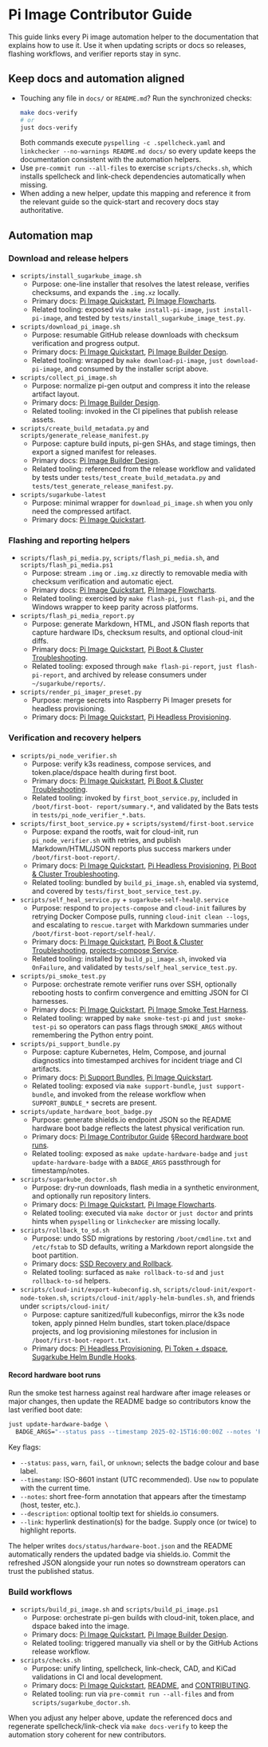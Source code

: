 # Pi Image Contributor Guide

This guide links every Pi image automation helper to the documentation that explains how to use it.
Use it when updating scripts or docs so releases, flashing workflows, and verifier reports stay in
sync.

## Keep docs and automation aligned

- Touching any file in `docs/` or `README.md`? Run the synchronized checks:
  ```bash
  make docs-verify
  # or
  just docs-verify
  ```
  Both commands execute `pyspelling -c .spellcheck.yaml` and
  `linkchecker --no-warnings README.md docs/` so every update keeps the documentation consistent
  with the automation helpers.
- Use `pre-commit run --all-files` to exercise `scripts/checks.sh`, which installs spellcheck and
  link-check dependencies automatically when missing.
- When adding a new helper, update this mapping and reference it from the relevant guide so the
  quick-start and recovery docs stay authoritative.

## Automation map

### Download and release helpers

- `scripts/install_sugarkube_image.sh`
  - Purpose: one-line installer that resolves the latest release, verifies checksums, and expands
    the `.img.xz` locally.
  - Primary docs: [Pi Image Quickstart](./pi_image_quickstart.md),
    [Pi Image Flowcharts](./pi_image_flowcharts.md).
  - Related tooling: exposed via `make install-pi-image`, `just install-pi-image`, and tested by
    `tests/install_sugarkube_image_test.py`.
- `scripts/download_pi_image.sh`
  - Purpose: resumable GitHub release downloads with checksum verification and progress output.
  - Primary docs: [Pi Image Quickstart](./pi_image_quickstart.md),
    [Pi Image Builder Design](./pi_image_builder_design.md).
  - Related tooling: wrapped by `make download-pi-image`, `just download-pi-image`, and consumed by
    the installer script above.
- `scripts/collect_pi_image.sh`
  - Purpose: normalize pi-gen output and compress it into the release artifact layout.
  - Primary docs: [Pi Image Builder Design](./pi_image_builder_design.md).
  - Related tooling: invoked in the CI pipelines that publish release assets.
- `scripts/create_build_metadata.py` and `scripts/generate_release_manifest.py`
  - Purpose: capture build inputs, pi-gen SHAs, and stage timings, then export a signed manifest for
    releases.
  - Primary docs: [Pi Image Builder Design](./pi_image_builder_design.md).
  - Related tooling: referenced from the release workflow and validated by tests under
    `tests/test_create_build_metadata.py` and `tests/test_generate_release_manifest.py`.
- `scripts/sugarkube-latest`
  - Purpose: minimal wrapper for `download_pi_image.sh` when you only need the compressed artifact.
  - Primary docs: [Pi Image Quickstart](./pi_image_quickstart.md).

### Flashing and reporting helpers

- `scripts/flash_pi_media.py`, `scripts/flash_pi_media.sh`, and `scripts/flash_pi_media.ps1`
  - Purpose: stream `.img` or `.img.xz` directly to removable media with checksum verification and
    automatic eject.
  - Primary docs: [Pi Image Quickstart](./pi_image_quickstart.md),
    [Pi Image Flowcharts](./pi_image_flowcharts.md).
  - Related tooling: exercised by `make flash-pi`, `just flash-pi`, and the Windows wrapper to keep
    parity across platforms.
- `scripts/flash_pi_media_report.py`
  - Purpose: generate Markdown, HTML, and JSON flash reports that capture hardware IDs, checksum
    results, and optional cloud-init diffs.
  - Primary docs: [Pi Image Quickstart](./pi_image_quickstart.md),
    [Pi Boot & Cluster Troubleshooting](./pi_boot_troubleshooting.md).
  - Related tooling: exposed through `make flash-pi-report`, `just flash-pi-report`, and archived by
    release consumers under `~/sugarkube/reports/`.
- `scripts/render_pi_imager_preset.py`
  - Purpose: merge secrets into Raspberry Pi Imager presets for headless provisioning.
  - Primary docs: [Pi Image Quickstart](./pi_image_quickstart.md),
    [Pi Headless Provisioning](./pi_headless_provisioning.md).

### Verification and recovery helpers

- `scripts/pi_node_verifier.sh`
  - Purpose: verify k3s readiness, compose services, and token.place/dspace health during first
    boot.
  - Primary docs: [Pi Image Quickstart](./pi_image_quickstart.md),
    [Pi Boot & Cluster Troubleshooting](./pi_boot_troubleshooting.md).
  - Related tooling: invoked by `first_boot_service.py`, included in `/boot/first-boot-
    report/summary.*`, and validated by the Bats tests in `tests/pi_node_verifier_*.bats`.
- `scripts/first_boot_service.py` + `scripts/systemd/first-boot.service`
  - Purpose: expand the rootfs, wait for cloud-init, run `pi_node_verifier.sh` with retries, and
    publish Markdown/HTML/JSON reports plus success markers under `/boot/first-boot-report/`.
  - Primary docs: [Pi Image Quickstart](./pi_image_quickstart.md),
    [Pi Headless Provisioning](./pi_headless_provisioning.md),
    [Pi Boot & Cluster Troubleshooting](./pi_boot_troubleshooting.md).
  - Related tooling: bundled by `build_pi_image.sh`, enabled via systemd, and covered by
    `tests/first_boot_service_test.py`.
- `scripts/self_heal_service.py` + `sugarkube-self-heal@.service`
  - Purpose: respond to `projects-compose` and `cloud-init` failures by retrying Docker Compose pulls,
    running `cloud-init clean --logs`, and escalating to `rescue.target` with Markdown summaries under
    `/boot/first-boot-report/self-heal/`.
  - Primary docs: [Pi Image Quickstart](./pi_image_quickstart.md),
    [Pi Boot & Cluster Troubleshooting](./pi_boot_troubleshooting.md),
    [projects-compose Service](./projects-compose.md).
  - Related tooling: installed by `build_pi_image.sh`, invoked via `OnFailure`, and validated by
    `tests/self_heal_service_test.py`.
- `scripts/pi_smoke_test.py`
  - Purpose: orchestrate remote verifier runs over SSH, optionally rebooting hosts to confirm
    convergence and emitting JSON for CI harnesses.
  - Primary docs: [Pi Image Quickstart](./pi_image_quickstart.md),
    [Pi Image Smoke Test Harness](./pi_smoke_test.md).
  - Related tooling: wrapped by `make smoke-test-pi` and `just smoke-test-pi` so operators can pass
    flags through `SMOKE_ARGS` without remembering the Python entry point.
- `scripts/pi_support_bundle.py`
  - Purpose: capture Kubernetes, Helm, Compose, and journal diagnostics into timestamped
    archives for incident triage and CI artifacts.
  - Primary docs: [Pi Support Bundles](./pi_support_bundles.md),
    [Pi Image Quickstart](./pi_image_quickstart.md).
  - Related tooling: exposed via `make support-bundle`, `just support-bundle`, and invoked from the
    release workflow when `SUPPORT_BUNDLE_*` secrets are present.
- `scripts/update_hardware_boot_badge.py`
  - Purpose: generate shields.io endpoint JSON so the README hardware boot badge reflects the
    latest physical verification run.
  - Primary docs: [Pi Image Contributor Guide](./pi_image_contributor_guide.md) §[Record hardware
    boot runs](#record-hardware-boot-runs).
  - Related tooling: exposed as `make update-hardware-badge` and `just update-hardware-badge` with a
    `BADGE_ARGS` passthrough for timestamp/notes.
- `scripts/sugarkube_doctor.sh`
  - Purpose: dry-run downloads, flash media in a synthetic environment, and optionally run
    repository linters.
  - Primary docs: [Pi Image Quickstart](./pi_image_quickstart.md),
    [Pi Image Flowcharts](./pi_image_flowcharts.md).
  - Related tooling: executed via `make doctor` or `just doctor` and prints hints when `pyspelling`
    or `linkchecker` are missing locally.
- `scripts/rollback_to_sd.sh`
  - Purpose: undo SSD migrations by restoring `/boot/cmdline.txt` and `/etc/fstab` to SD defaults,
    writing a Markdown report alongside the boot partition.
  - Primary docs: [SSD Recovery and Rollback](./ssd_recovery.md).
  - Related tooling: surfaced as `make rollback-to-sd` and `just rollback-to-sd` helpers.
- `scripts/cloud-init/export-kubeconfig.sh`, `scripts/cloud-init/export-node-token.sh`,
  `scripts/cloud-init/apply-helm-bundles.sh`, and friends under `scripts/cloud-init/`
  - Purpose: capture sanitized/full kubeconfigs, mirror the k3s node token, apply
    pinned Helm bundles, start token.place/dspace projects, and log provisioning
    milestones for inclusion in `/boot/first-boot-report.txt`.
  - Primary docs: [Pi Headless Provisioning](./pi_headless_provisioning.md),
    [Pi Token + dspace](./pi_token_dspace.md), [Sugarkube Helm Bundle Hooks](./pi_helm_bundles.md).

#### Record hardware boot runs

Run the smoke test harness against real hardware after image releases or major changes, then update
the README badge so contributors know the last verified boot date:

```sh
just update-hardware-badge \
  BADGE_ARGS="--status pass --timestamp 2025-02-15T16:00:00Z --notes 'Pi 4B cluster'"
```

Key flags:

- `--status`: `pass`, `warn`, `fail`, or `unknown`; selects the badge colour and base label.
- `--timestamp`: ISO-8601 instant (UTC recommended). Use `now` to populate with the current time.
- `--notes`: short free-form annotation that appears after the timestamp (host, tester, etc.).
- `--description`: optional tooltip text for shields.io consumers.
- `--link`: hyperlink destination(s) for the badge. Supply once (or twice) to highlight reports.

The helper writes `docs/status/hardware-boot.json` and the README automatically renders the updated
badge via shields.io. Commit the refreshed JSON alongside your run notes so downstream operators can
trust the published status.

### Build workflows

- `scripts/build_pi_image.sh` and `scripts/build_pi_image.ps1`
  - Purpose: orchestrate pi-gen builds with cloud-init, token.place, and dspace baked into the
    image.
  - Primary docs: [Pi Image Quickstart](./pi_image_quickstart.md),
    [Pi Image Builder Design](./pi_image_builder_design.md).
  - Related tooling: triggered manually via shell or by the GitHub Actions release workflow.
- `scripts/checks.sh`
  - Purpose: unify linting, spellcheck, link-check, CAD, and KiCad validations in CI and local
    development.
  - Primary docs: [Pi Image Quickstart](./pi_image_quickstart.md),
    [README](../README.md), and [CONTRIBUTING](../CONTRIBUTING.md).
  - Related tooling: run via `pre-commit run --all-files` and from `scripts/sugarkube_doctor.sh`.

When you adjust any helper above, update the referenced docs and regenerate spellcheck/link-check via
`make docs-verify` to keep the automation story coherent for new contributors.
